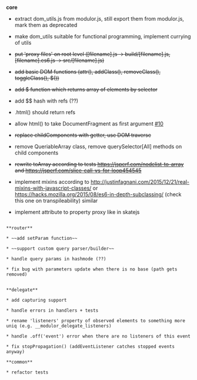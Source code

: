 **core**

* extract dom_utils.js from modulor.js, still export them from modulor.js, mark them as deprecated

* make dom_utils suitable for functional programming, implement currying of utils 

* ~~put 'proxy files' on root level ([filename].js -> build/[filename].js, [filename].es6.js -> src/[filename].js)~~

* ~~add basic DOM functions (attr(), addClass(), removeClass(), toggleClass(), $())~~

* ~~add $ function which returns array of elements by selector~~

* add $$ hash with refs (??)

* .html() should return refs

* allow html() to take DocumentFragment as first argument [#10](https://github.com/holidaypirates/modulor/issues/10)

* ~~replace childComponents with getter, use DOM traverse~~

* remove QueriableArray class, remove querySelector[All] methods on child components

* ~~rewrite toArray according to tests https://jsperf.com/nodelist-to-array and https://jsperf.com/slice-call-vs-for-loop454545~~

* implement mixins according to http://justinfagnani.com/2015/12/21/real-mixins-with-javascript-classes/ or https://hacks.mozilla.org/2015/08/es6-in-depth-subclassing/ (check this one on transpileability) similar

* implement attribute to property proxy like in skatejs
```

**router**

* ~~add setParam function~~

* ~~support custom query parser/builder~~

* handle query params in hashmode (??)

* fix bug with parameters update when there is no base (path gets removed)


**delegate**

* add capturing support

* handle errors in handlers + tests

* rename 'listeners' property of observed elements to something more uniq (e.g. __modulor_delegate_listeners)

* handle .off('event') error when there are no listeners of this event

* fix stopPropagation() (addEventListener catches stopped events anyway)

**common**

* refactor tests
